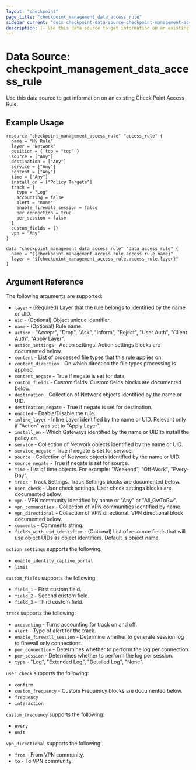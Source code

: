 ```yaml
---
layout: "checkpoint"
page_title: "checkpoint_management_data_access_rule"
sidebar_current: "docs-checkpoint-data-source-checkpoint-management-access-rule"
description: |- Use this data source to get information on an existing Check Point Access Rule.
---
```


# Data Source: checkpoint_management_data_access_rule

Use this data source to get information on an existing Check Point Access Rule.

## Example Usage

```hcl
resource "checkpoint_management_access_rule" "access_rule" {
  name = "My Rule"
  layer = "Network"
  position = { top = "top" }
  source = ["Any"]
  destination = ["Any"]
  service = ["Any"]
  content = ["Any"]
  time = ["Any"]
  install_on = ["Policy Targets"]
  track = {
    type = "Log"
    accounting = false
    alert = "none"
    enable_firewall_session = false
    per_connection = true
    per_session = false
  }
  custom_fields = {}
  vpn = "Any"
}

data "checkpoint_management_data_access_rule" "data_access_rule" {
  name = "${checkpoint_management_access_rule.access_rule.name}"
  layer = "${checkpoint_management_access_rule.access_rule.layer}"
}
```

## Argument Reference

The following arguments are supported:

* `layer` - (Required) Layer that the rule belongs to identified by the name or UID.
* `uid` - (Optional) Object unique identifier.
* `name` - (Optional) Rule name.
* `action` - \"Accept\", \"Drop\", \"Ask\", \"Inform\", \"Reject\", \"User Auth\", \"Client Auth\", \"Apply Layer\".
* `action_settings` - Action settings. Action settings blocks are documented below.
* `content` - List of processed file types that this rule applies on.
* `content_direction` - On which direction the file types processing is applied.
* `content_negate` - True if negate is set for data.
* `custom_fields` - Custom fields. Custom fields blocks are documented below.
* `destination` - Collection of Network objects identified by the name or UID.
* `destination_negate` - True if negate is set for destination.
* `enabled` - Enable/Disable the rule.
* `inline_layer` - Inline Layer identified by the name or UID. Relevant only if \"Action\" was set to \"Apply Layer\".
* `install_on` - Which Gateways identified by the name or UID to install the policy on.
* `service` - Collection of Network objects identified by the name or UID.
* `service_negate` - True if negate is set for service.
* `source` - Collection of Network objects identified by the name or UID.
* `source_negate` - True if negate is set for source.
* `time` - List of time objects. For example: "Weekend", "Off-Work", "Every-Day".
* `track` - Track Settings. Track Settings blocks are documented below.
* `user_check` - User check settings. User check settings blocks are documented below.
* `vpn` - VPN community identified by name or "Any" or "All_GwToGw".
* `vpn_communities` - Collection of VPN communities identified by name.
* `vpn_directional` - Collection of VPN directional. VPN directional block documented below.
* `comments` - Comments string.
* `fields_with_uid_identifier` - (Optional) List of resource fields that will use object UIDs as object identifiers. Default is object name.

`action_settings` supports the following:

* `enable_identity_captive_portal`
* `limit`

`custom_fields` supports the following:

* `field_1` - First custom field.
* `field_2` - Second custom field.
* `field_3` - Third custom field.

`track` supports the following:

* `accounting` - Turns accounting for track on and off.
* `alert` - Type of alert for the track.
* `enable_firewall_session` - Determine whether to generate session log to firewall only connections.
* `per_connection` - Determines whether to perform the log per connection.
* `per_session` - Determines whether to perform the log per session.
* `type` - \"Log\", \"Extended Log\", \"Detailed Log\", \"None\".

`user_check` supports the following:

* `confirm`
* `custom_frequency` - Custom Frequency blocks are documented below.
* `frequency`
* `interaction`

`custom_frequency` supports the following:

* `every`
* `unit`

`vpn_directional` supports the following:

* `from` - From VPN community.
* `to` - To VPN community.










